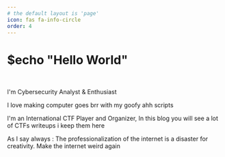 ```yaml
---
# the default layout is 'page'
icon: fas fa-info-circle
order: 4
---
```


<h1 align="left">$echo "Hello World"</h1>

<br>
<p align="left">I'm Cybersecurity Analyst & Enthusiast</p>
<p align="left">I love making computer goes brr with my goofy ahh scripts</p>

<p align="left">I'm an International CTF Player and Organizer, In this blog you will see a lot of CTFs writeups i keep them here<br></p>

<p align="left">As I say always : The professionalization of the internet is a disaster for creativity. Make the internet weird again</p>

